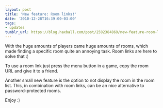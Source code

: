 ```yaml
---
layout: post
title: 'New feature: Room links!'
date: '2010-12-28T16:39:00-03:00'
tags:
- updates
tumblr_url: https://blog.haxball.com/post/2502384860/new-feature-room-links
---
```

With the huge amounts of players came huge amounts of rooms, which made finding a specific room quite an annoying task. Room links are here to solve that :)

To use a room link just press the menu button in a game, copy the room URL and give it to a friend.

Another small new feature is the option to not display the room in the room list. This, in combination with room links, can be an nice alternative to password-protected rooms.

Enjoy :)

